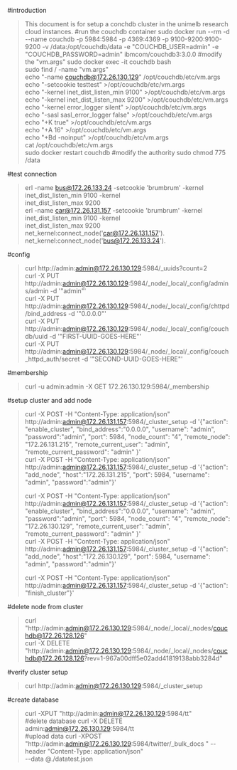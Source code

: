 #introduction
> This document is for setup a conchdb cluster in the unimelb research cloud instances.
#run the couchdb container
> sudo docker run --rm -d --name couchdb -p 5984:5984 -p 4369:4369 -p 9100-9200:9100-9200 -v /data:/opt/couchdb/data -e "COUCHDB_USER=admin" -e "COUCHDB_PASSWORD=admin" ibmcom/couchdb3:3.0.0
#modify the "vm.args"
> sudo docker exec -it couchdb bash  
> sudo find / -name "vm.args"   
> echo "-name couchdb@172.26.130.129" /opt/couchdb/etc/vm.args    
> echo "-setcookie testtest" >/opt/couchdb/etc/vm.args  
> echo "-kernel inet_dist_listen_min 9100" >/opt/couchdb/etc/vm.args  
> echo "-kernel inet_dist_listen_max 9200" >/opt/couchdb/etc/vm.args  
> echo "-kernel error_logger silent" >/opt/couchdb/etc/vm.args  
> echo "-sasl sasl_error_logger false" >/opt/couchdb/etc/vm.args  
> echo "+K true" >/opt/couchdb/etc/vm.args  
> echo "+A 16" >/opt/couchdb/etc/vm.args  
> echo "+Bd -noinput" >/opt/couchdb/etc/vm.args  
> cat /opt/couchdb/etc/vm.args    
> sudo docker restart couchdb
#modify the authority
> sudo chmod 775 /data  

#test connection
> erl -name bus@172.26.133.24 -setcookie 'brumbrum' -kernel inet_dist_listen_min 9100 -kernel   
> inet_dist_listen_max 9200  
> erl -name car@172.26.131.157 -setcookie 'brumbrum' -kernel inet_dist_listen_min 9100 -kernel   
> inet_dist_listen_max 9200  
> net_kernel:connect_node('car@172.26.131.157').  
> net_kernel:connect_node('bus@172.26.133.24').

#config
> curl http://admin:admin@172.26.130.129:5984/_uuids?count=2  
> curl -X PUT http://admin:admin@172.26.130.129:5984/_node/_local/_config/admins/admin -d '"admin"'  
> curl -X PUT http://admin:admin@172.26.130.129:5984/_node/_local/_config/chttpd/bind_address -d '"0.0.0.0"'  
> curl -X PUT http://admin:admin@172.26.130.129:5984/_node/_local/_config/couchdb/uuid -d '"FIRST-UUID-GOES-HERE"'  
> curl -X PUT http://admin:admin@172.26.130.129:5984/_node/_local/_config/couch_httpd_auth/secret -d '"SECOND-UUID-GOES-HERE"'  

#membership 
> curl -u admin:admin -X GET 172.26.130.129:5984/_membership

#setup cluster and add node
> curl -X POST -H "Content-Type: application/json" http://admin:admin@172.26.131.157:5984/_cluster_setup -d '{"action": "enable_cluster", "bind_address":"0.0.0.0", "username": "admin", "password":"admin", "port": 5984, "node_count": "4", "remote_node": "172.26.131.215", "remote_current_user": "admin", "remote_current_password": "admin" }'  
> curl -X POST -H "Content-Type: application/json" http://admin:admin@172.26.131.157:5984/_cluster_setup -d '{"action": "add_node", "host":"172.26.131.215", "port": 5984, "username": "admin", "password":"admin"}'  
> 
> curl -X POST -H "Content-Type: application/json" http://admin:admin@172.26.131.157:5984/_cluster_setup -d '{"action": "enable_cluster", "bind_address":"0.0.0.0", "username": "admin", "password":"admin", "port": 5984, "node_count": "4", "remote_node": "172.26.130.129", "remote_current_user": "admin", "remote_current_password": "admin" }'  
> curl -X POST -H "Content-Type: application/json" http://admin:admin@172.26.131.157:5984/_cluster_setup -d '{"action": "add_node", "host":"172.26.130.129", "port": 5984, "username": "admin", "password":"admin"}'  
> 
> curl -X POST -H "Content-Type: application/json" http://admin:admin@172.26.131.157:5984/_cluster_setup -d '{"action": "finish_cluster"}'  

#delete node from cluster
> curl "http://admin:admin@172.26.130.129:5984/_node/_local/_nodes/couchdb@172.26.128.126"  
> curl -X DELETE "http://admin:admin@172.26.130.129:5984/_node/_local/_nodes/couchdb@172.26.128.126?rev=1-967a00dff5e02add41819138abb3284d"  


#verify cluster setup
> curl http://admin:admin@172.26.130.129:5984/_cluster_setup  

#create database
> curl -XPUT "http://admin:admin@172.26.130.129:5984/tt"  
#delete database
> curl -X DELETE admin:admin@172.26.130.129:5984/tt  
#upload data
> curl -XPOST "http://admin:admin@172.26.130.129:5984/twitter/_bulk_docs " --header "Content-Type: application/json" \
>   --data @./datatest.json  
